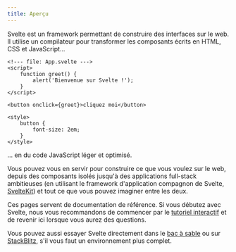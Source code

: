 ```yaml
---
title: Aperçu
---
```


Svelte est un framework permettant de construire des interfaces sur le web. Il utilise un
compilateur pour transformer les composants écrits en HTML, CSS et JavaScript...

```svelte
<!--- file: App.svelte --->
<script>
	function greet() {
		alert('Bienvenue sur Svelte !');
	}
</script>

<button onclick={greet}>cliquez moi</button>

<style>
	button {
		font-size: 2em;
	}
</style>
```

... en du code JavaScript léger et optimisé.

Vous pouvez vous en servir pour construire ce que vous voulez sur le web, depuis des composants
isolés jusqu'à des applications full-stack ambitieuses (en utilisant le framework d'application
compagnon de Svelte, [SvelteKit](../kit)) et tout ce que vous pouvez imaginer entre les deux.

Ces pages servent de documentation de référence. Si vous débutez avec Svelte, nous vous recommandons
de commencer par le [tutoriel interactif](/tutorial) et de revenir ici lorsque vous aurez des
questions.

Vous pouvez aussi essayer Svelte directement dans le [bac à sable](/playground) ou sur
[StackBlitz](https://sveltekit.new), s'il vous faut un environnement plus complet.

